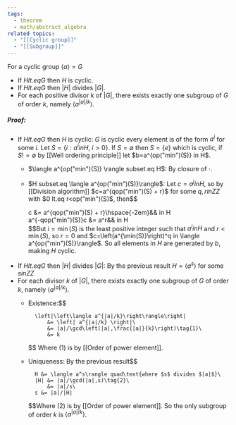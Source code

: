 ```yaml
---
tags:
  - theorem
  - math/abstract_algebra
related topics:
  - "[[Cyclic group]]"
  - "[[Subgroup]]"
---
```

For a cyclic group $\langle a \rangle = G$
- If $H lt.eq G$ then $H$ is cyclic.
- If $H lt.eq G$ then $|H|$ divides $|G|$.
- For each positive divisor $k$ of $|G|$, there exists exactly one subgroup of $G$ of order $k$, namely $\langle a^{|a|/k}\rangle$.
##### Proof:
- If $H lt.eq G$ then $H$ is cyclic:
	$G$ is cyclic every element is of the form $a^i$ for some $i$. Let $S=\{i:a^i in H,\ i>0\}$. If $S=\emptyset$ then $S=\{e\}$ which is cyclic, if $S != \emptyset$ by [[Well ordering principle]] let $b=a^{op("min")(S)} in H$.
	- $\langle a^{op("min")(S)} \rangle subset.eq H$:
		By closure of $\cdot$.
	- $H subset.eq \langle a^{op("min")(S)}\rangle$:
		Let $c=a^j in H$, so by [[Division algorithm]] $c=a^{qop("min")(S) + r}$ for some $q,r in ZZ$ with $0 lt.eq r<op("min")(S)$, then$$
	
		c &= a^{qop("min")(S) + r}\hspace{-2em}&& in H\
		a^{-qop("min")(S)}c &= a^r&& in H\
	$$But $i=\min(S)$ is the least positive integer such that $a^i in H$ and $r<\min(S)$, so $r=0$ and $c=\left(a^{\min(S)}\right)^q in \langle a^{op("min")(S)}\rangle$. So all elements in $H$ are generated by $b$, making $H$ cyclic.
- If $H lt.eq G$ then $|H|$ divides $|G|$:
	By the previous result $H=\langle a^s\rangle$ for some $s in ZZ$
- For each divisor $k$ of $|G|$, there exists exactly one subgroup of $G$ of order $k$, namely $\langle a^{|a|/k}\rangle$.
	- Existence:$$
		
			\left|\left\langle a^{|a|/k}\right\rangle\right|
				&= \left| a^{|a|/k} \right|\
				&= |a|/\gcd\left(|a|,\frac{|a|}{k}\right)\tag{1}\
				&= k
		$$
		Where $(1)$ is by [[Order of power element]].
	- Uniqueness:
		By the previous result$$
		
			H &= \langle a^s\rangle quad\text{where $s$ divides $|a|$}\
			|H| &= |a|/\gcd(|a|,s)\tag{2}\
				&= |a|/s\
			s &= |a|/|H|
		$$Where $(2)$ is by [[Order of power element]]. So the only subgroup of order $k$ is $\langle a^{|a|/k}\rangle$.
